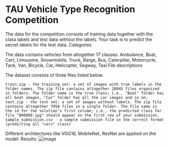 
# TAU Vehicle Type Recognition Competition

The data for the competition consists of training data together with the class labels and test data without the labels. Your task is to predict the secret labels for the test data.
Categories

The data contains vehicles from altogether 17 classes: Ambulance, Boat, Cart, Limousine, Snowmobile, Truck, Barge, Bus, Caterpillar, Motorcycle, Tank, Van, Bicycle, Car, Helicopter, Segway, Taxi
File descriptions

The dataset consists of three files listed below.

    train.zip - the training set: a set of images with true labels in the folder names. The zip file contains altogether 28045 files organized in folders. The folder name is the true class; i.e., "Boat" folder has all boat images, "Car" folder has all the car images and so on.
    test.zip - the test set: a set of images without labels. The zip file contains altogether 7958 files in a single folder. The file name is the id for the solution's first column; i.e., the predicted class for file "000000.jpg" should appear on the first row of your submission.
    sample_submission.csv - a sample submission file in the correct format (predicting all "cars" class)
    
Different architectures like VGG16, MobileNet, ResNet are applied on the model.
Results:
    ![image](https://user-images.githubusercontent.com/87253265/147847339-da5ac2d8-98cb-4b6f-9d79-cc51ac70c745.png)

